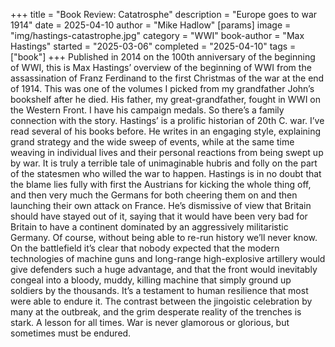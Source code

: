 +++
title = "Book Review: Catatrosphe"
description = "Europe goes to war 1914"
date = 2025-04-10
author = "Mike Hadlow"
[params]
    image = "img/hastings-catastrophe.jpg"
    category = "WWI"
    book-author = "Max Hastings"
    started = "2025-03-06"
    completed = "2025-04-10"
    tags = ["book"]
+++
Published in 2014 on the 100th anniversary of the beginning of WWI, this is Max Hastings’ overview of the beginning of WWI from the assassination of Franz Ferdinand to the first Christmas of the war at the end of 1914. This was one of the volumes I picked from my grandfather John’s bookshelf after he died. His father, my great-grandfather, fought in WWI on the Western Front. I have his campaign medals. So there’s a family connection with the story. Hastings’ is a prolific historian of 20th C. war. I’ve read several of his books before. He writes in an engaging style, explaining grand strategy and the wide sweep of events, while at the same time weaving in individual lives and their personal reactions from being swept up by war. It is truly a terrible tale of unimaginable hubris and folly on the part of the statesmen who willed the war to happen. Hastings is in no doubt that the blame lies fully with first the Austrians for kicking the whole thing off, and then very much the Germans for both cheering them on and then launching their own attack on France. He’s dismissive of view that Britain should have stayed out of it, saying that it would have been very bad for Britain to have a continent dominated by an aggressively militaristic Germany. Of course, without being able to re-run history we’ll never know. On the battlefield it’s clear that nobody expected that the modern technologies of machine guns and long-range high-explosive artillery would give defenders such a huge advantage, and that the front would inevitably congeal into a bloody, muddy, killing machine that simply ground up soldiers by the thousands. It’s a testament to human resilience that most were able to endure it. The contrast between the jingoistic celebration by many at the outbreak, and the grim desperate reality of the trenches is stark. A lesson for all times. War is never glamorous or glorious, but sometimes must be endured.
